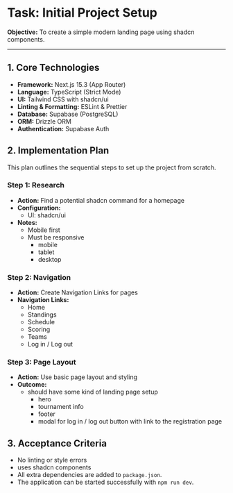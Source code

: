 # Task: Initial Project Setup

**Objective:** To create a simple modern landing page using shadcn components.

---

## 1. Core Technologies

- **Framework:** Next.js 15.3 (App Router)
- **Language:** TypeScript (Strict Mode)
- **UI:** Tailwind CSS with shadcn/ui
- **Linting & Formatting:** ESLint & Prettier
- **Database:** Supabase (PostgreSQL)
- **ORM:** Drizzle ORM
- **Authentication:** Supabase Auth

## 2. Implementation Plan

This plan outlines the sequential steps to set up the project from scratch.

### Step 1: Research

- **Action:** Find a potential shadcn command for a homepage
- **Configuration:**
  - UI: shadcn/ui
- **Notes:**
  - Mobile first
  - Must be responsive
    - mobile
    - tablet
    - desktop

### Step 2: Navigation

- **Action:** Create Navigation Links for pages
- **Navigation Links:**
  - Home
  - Standings
  - Schedule
  - Scoring
  - Teams
  - Log in / Log out

### Step 3: Page Layout

- **Action:** Use basic page layout and styling
- **Outcome:**
  - should have some kind of landing page setup
    - hero
    - tournament info
    - footer
    - modal for log in / log out button with link to the registration page

## 3. Acceptance Criteria

- No linting or style errors
- uses shadcn components
- All extra dependencies are added to `package.json`.
- The application can be started successfully with `npm run dev`.

